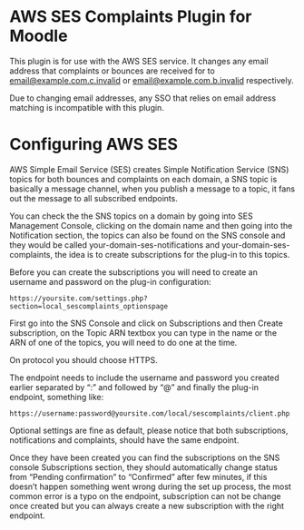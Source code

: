 # AWS SES Complaints Plugin for Moodle

This plugin is for use with the AWS SES service. It changes any email address
that complaints or bounces are received for to email@example.com.c.invalid or
email@example.com.b.invalid respectively.

<aside class="warning">
Due to changing email addresses, any SSO that relies on email address matching
is incompatible with this plugin.
</aside>

# Configuring AWS SES

AWS Simple Email Service (SES) creates Simple Notification Service (SNS) topics
for both bounces and complaints on each domain, a SNS topic is basically a
message channel, when you publish a message to a topic, it fans out the message
to all subscribed endpoints.

You can check the the SNS topics on a domain by going into SES Management
Console, clicking on the domain name and then going into the Notification
section, the topics can also be found on the SNS console and they would be
called your-domain-ses-notifications and your-domain-ses-complaints, the idea
is to create subscriptions for the plug-in to this topics.

Before you can create the subscriptions you will need to create an username and
password on the plug-in configuration:

    https://yoursite.com/settings.php?section=local_sescomplaints_optionspage

First go into the SNS Console and click on Subscriptions and then Create
subscription, on the Topic ARN textbox you can type in the name or the ARN of
one of the topics, you will need to do one at the time.

On protocol you should choose HTTPS.

The endpoint needs to include the username and password you created earlier
separated  by “:”  and  followed by “@” and finally the plug-in endpoint,
something like:

    https://username:password@yoursite.com/local/sescomplaints/client.php

Optional settings are fine as default, please notice that both subscriptions,
notifications and complaints, should have the same endpoint.

Once they have been created you can find the subscriptions on the SNS console
Subscriptions section, they should automatically change status from “Pending
confirmation” to “Confirmed” after few minutes, if this doesn’t happen something
went wrong during the set up  process, the most common error is a typo on the
endpoint, subscription can not be change once created but you can always create
a new subscription with the right endpoint.
